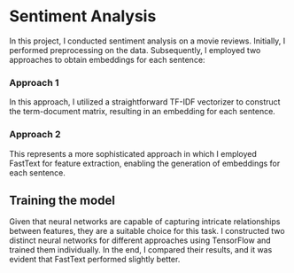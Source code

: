 # Sentiment Analysis
In this project, I conducted sentiment analysis on a movie reviews. Initially, I performed preprocessing on the data. Subsequently, I employed two approaches to obtain embeddings for each sentence:
### Approach 1
In this approach, I utilized a straightforward TF-IDF vectorizer to construct the term-document matrix, resulting in an embedding for each sentence.
### Approach 2
This represents a more sophisticated approach in which I employed FastText for feature extraction, enabling the generation of embeddings for each sentence.
## Training the model
Given that neural networks are capable of capturing intricate relationships between features, they are a suitable choice for this task. I constructed two distinct neural networks for different approaches using TensorFlow and trained them individually. In the end, I compared their results, and it was evident that FastText performed slightly better.
